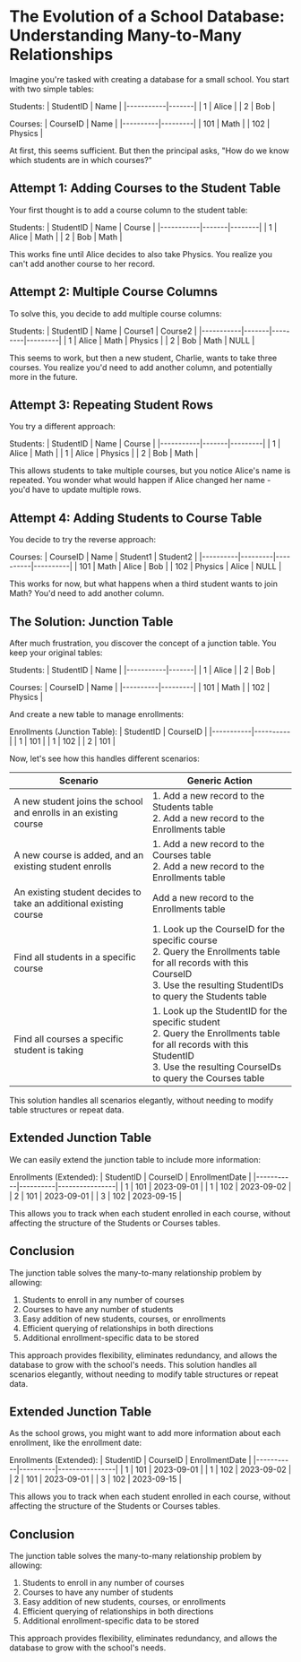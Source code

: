 # The Evolution of a School Database: Understanding Many-to-Many Relationships

Imagine you're tasked with creating a database for a small school. You start with two simple tables:

Students:
| StudentID | Name  |
|-----------|-------|
| 1         | Alice |
| 2         | Bob   |

Courses:
| CourseID | Name    |
|----------|---------|
| 101      | Math    |
| 102      | Physics |

At first, this seems sufficient. But then the principal asks, "How do we know which students are in which courses?"

## Attempt 1: Adding Courses to the Student Table

Your first thought is to add a course column to the student table:

Students:
| StudentID | Name  | Course |
|-----------|-------|--------|
| 1         | Alice | Math   |
| 2         | Bob   | Math   |

This works fine until Alice decides to also take Physics. You realize you can't add another course to her record.

## Attempt 2: Multiple Course Columns

To solve this, you decide to add multiple course columns:

Students:
| StudentID | Name  | Course1 | Course2 |
|-----------|-------|---------|---------|
| 1         | Alice | Math    | Physics |
| 2         | Bob   | Math    | NULL    |

This seems to work, but then a new student, Charlie, wants to take three courses. You realize you'd need to add another column, and potentially more in the future.

## Attempt 3: Repeating Student Rows

You try a different approach:

Students:
| StudentID | Name  | Course  |
|-----------|-------|---------|
| 1         | Alice | Math    |
| 1         | Alice | Physics |
| 2         | Bob   | Math    |

This allows students to take multiple courses, but you notice Alice's name is repeated. You wonder what would happen if Alice changed her name - you'd have to update multiple rows.

## Attempt 4: Adding Students to Course Table

You decide to try the reverse approach:

Courses:
| CourseID | Name    | Student1 | Student2 |
|----------|---------|----------|----------|
| 101      | Math    | Alice    | Bob      |
| 102      | Physics | Alice    | NULL     |

This works for now, but what happens when a third student wants to join Math? You'd need to add another column.

## The Solution: Junction Table

After much frustration, you discover the concept of a junction table. You keep your original tables:

Students:
| StudentID | Name  |
|-----------|-------|
| 1         | Alice |
| 2         | Bob   |

Courses:
| CourseID | Name    |
|----------|---------|
| 101      | Math    |
| 102      | Physics |

And create a new table to manage enrollments:

Enrollments (Junction Table):
| StudentID | CourseID |
|-----------|----------|
| 1         | 101      |
| 1         | 102      |
| 2         | 101      |



Now, let's see how this handles different scenarios:

| Scenario | Generic Action |
|----------|----------------|
| A new student joins the school and enrolls in an existing course | 1. Add a new record to the Students table<br>2. Add a new record to the Enrollments table |
| A new course is added, and an existing student enrolls | 1. Add a new record to the Courses table<br>2. Add a new record to the Enrollments table |
| An existing student decides to take an additional existing course | Add a new record to the Enrollments table |
| Find all students in a specific course | 1. Look up the CourseID for the specific course<br>2. Query the Enrollments table for all records with this CourseID<br>3. Use the resulting StudentIDs to query the Students table |
| Find all courses a specific student is taking | 1. Look up the StudentID for the specific student<br>2. Query the Enrollments table for all records with this StudentID<br>3. Use the resulting CourseIDs to query the Courses table |

This solution handles all scenarios elegantly, without needing to modify table structures or repeat data.

## Extended Junction Table

We can easily extend the junction table to include more information:

Enrollments (Extended):
| StudentID | CourseID | EnrollmentDate |
|-----------|----------|----------------|
| 1         | 101      | 2023-09-01     |
| 1         | 102      | 2023-09-02     |
| 2         | 101      | 2023-09-01     |
| 3         | 102      | 2023-09-15     |

This allows you to track when each student enrolled in each course, without affecting the structure of the Students or Courses tables.

## Conclusion

The junction table solves the many-to-many relationship problem by allowing:
1. Students to enroll in any number of courses
2. Courses to have any number of students
3. Easy addition of new students, courses, or enrollments
4. Efficient querying of relationships in both directions
5. Additional enrollment-specific data to be stored

This approach provides flexibility, eliminates redundancy, and allows the database to grow with the school's needs.
This solution handles all scenarios elegantly, without needing to modify table structures or repeat data.

## Extended Junction Table

As the school grows, you might want to add more information about each enrollment, like the enrollment date:

Enrollments (Extended):
| StudentID | CourseID | EnrollmentDate |
|-----------|----------|----------------|
| 1         | 101      | 2023-09-01     |
| 1         | 102      | 2023-09-02     |
| 2         | 101      | 2023-09-01     |
| 3         | 102      | 2023-09-15     |

This allows you to track when each student enrolled in each course, without affecting the structure of the Students or Courses tables.

## Conclusion

The junction table solves the many-to-many relationship problem by allowing:
1. Students to enroll in any number of courses
2. Courses to have any number of students
3. Easy addition of new students, courses, or enrollments
4. Efficient querying of relationships in both directions
5. Additional enrollment-specific data to be stored

This approach provides flexibility, eliminates redundancy, and allows the database to grow with the school's needs.
